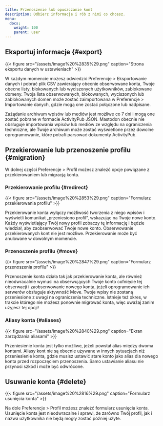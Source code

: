 ```yaml
---
title: Przenoszenie lub opuszczanie kont
description: Odbierz informacje i rób z nimi co chcesz.
menu:
  docs:
    weight: 100
    parent: user
---
```


## Eksportuj informacje {#export}

{{< figure src="/assets/image%20%2835%29.png" caption="Strona eksportu danych w ustawieniach" >}}

W każdym momencie możesz odwiedzić Preferencje &gt; Eksportowanie danych i pobrać plik CSV zawierający obecnie obserwowane konta, Twoje obecne listy, blokowanych lub wyciszonych użytkowników, zablokowane domeny. Twoja lista obserwowanych, blokowanych, wyciszonych lub zablokowanych domen może zostać zaimportowana w Preferencje &gt; Importowanie danych, gdzie mogą one zostać połączone lub nadpisane.

Zażądanie archiwum wpisów lub mediów jest możliwe co 7 dni i mogą one zostać pobrane w formacie ActivityPub JSON. Mastodon obecnie nie obsługuje importowania wpisów lub mediów ze względu na ograniczenia techniczne, ale Twoje archiwum może zostać wyświetlone przez dowolne oprogramowanie, które potrafi parsować dokumenty ActivityPub.

## Przekierowanie lub przenoszenie profilu {#migration}

W dolnej części Preferencje &gt; Profil możesz znaleźć opcje powiązane z przekierowaniem lub migracją konta.

### Przekierowanie profilu {#redirect}

{{< figure src="/assets/image%20%2853%29.png" caption="Formularz przekierowania profilu" >}}

Przekierowanie konta wyłączy możliwość tworzenia z niego wpisów i wyświetli komunikat „przeniesiono profil”, wskazując na Twoje nowe konto. Każdy wyświetlający Twój nowy profil zobaczy tę informację i będzie wiedział, aby zaobserwować Twoje nowe konto. Obserwowanie przekierowanych kont nie jest możliwe. Przekierowanie może być anulowane w dowolnym momencie.

### Przenoszenie profilu {#move}

{{< figure src="/assets/image%20%2847%29.png" caption="Formularz przenoszenia profilu" >}}

Przenoszenie konta działa tak jak przekierowanie konta, ale również nieodwracalnie wymusi na obserwujących Twoje konto cofnięcie tej obserwacji i zaobserwowanie nowego konta, jeżeli oprogramowanie ich serwerów obsługuje aktywność Move. Twoje wpisy nie zostaną przeniesione z uwagi na ograniczenia techniczne. Istnieje też okres, w trakcie którego nie możesz ponownie migrować konta, więc uważaj zanim użyjesz tej opcji!

### Aliasy konta {#aliases}

{{< figure src="/assets/image%20%2840%29.png" caption="Ekran zarządzania aliasami" >}}

Przeniesienie konta jest tylko możliwe, jeżeli powstał alias między dwoma kontami. Aliasy kont nie są obecnie używane w innych sytuacjach niż przeniesienie konta, gdzie musisz ustawić stare konto jako alias dla nowego konta przed rozpoczęciem przenoszenia. Samo ustawianie aliasu nie przynosi szkód i może być odwrócone.

## Usuwanie konta {#delete}

{{< figure src="/assets/image%20%2816%29.png" caption="Formularz usunięcia konta" >}}

Na dole Preferencje &gt; Profil możesz znaleźć formularz usunięcia konta. Usunięcie konta jest nieodwracalne i sprawi, że zarówno Twój profil, jak i nazwa użytkownika nie będą mogły zostać później użyte.

